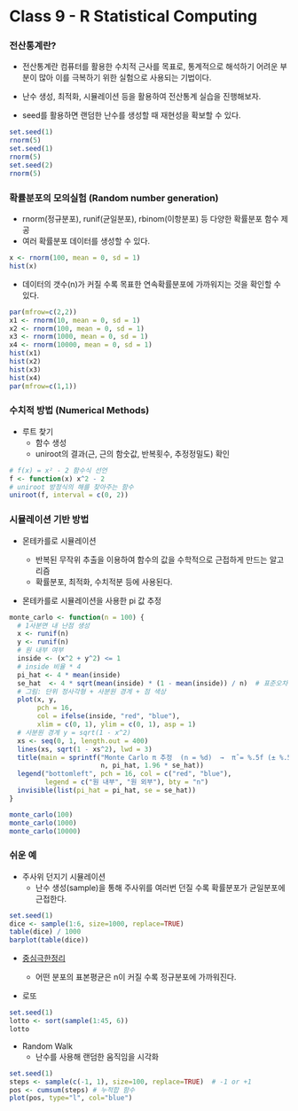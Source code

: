 # Class 9 - R Statistical Computing

### 전산통계란?

- 전산통계란 컴퓨터를 활용한 수치적 근사를 목표로, 통계적으로 해석하기 어려운 부분이 많아 이를 극복하기 위한 실험으로 사용되는 기법이다.

- 난수 생성, 최적화, 시뮬레이션 등을 활용하여 전산통계 실습을 진행해보자.

- seed를 활용하면 랜덤한 난수를 생성할 때 재현성을 확보할 수 있다.
```r
set.seed(1)
rnorm(5)
set.seed(1)
rnorm(5)
set.seed(2)
rnorm(5)
```

### 확률분포의 모의실험 (Random number generation)

- rnorm(정규분포), runif(균일분포), rbinom(이항분포) 등 다양한 확률분포 함수 제공
- 여러 확률분포 데이터를 생성할 수 있다.

```r
x <- rnorm(100, mean = 0, sd = 1)
hist(x)
```

- 데이터의 갯수(n)가 커질 수록 목표한 연속확률분포에 가까워지는 것을 확인할 수 있다.

```r
par(mfrow=c(2,2))
x1 <- rnorm(10, mean = 0, sd = 1)
x2 <- rnorm(100, mean = 0, sd = 1)
x3 <- rnorm(1000, mean = 0, sd = 1)
x4 <- rnorm(10000, mean = 0, sd = 1)
hist(x1)
hist(x2)
hist(x3)
hist(x4)
par(mfrow=c(1,1))
```

### 수치적 방법 (Numerical Methods)

- 루트 찾기
    - 함수 생성
    - uniroot의 결과(근, 근의 함숫값, 반복횟수, 추정정밀도) 확인
```r
# f(x) = x² - 2 함수식 선언
f <- function(x) x^2 - 2
# uniroot 방정식의 해를 찾아주는 함수
uniroot(f, interval = c(0, 2))
```

### 시뮬레이션 기반 방법

- 몬테카를로 시뮬레이션
    - 반복된 무작위 추출을 이용하여 함수의 값을 수학적으로 근접하게 만드는 알고리즘
    - 확률분포, 최적화, 수치적분 등에 사용된다.

- 몬테카를로 시뮬레이션을 사용한 pi 값 추정
```r
monte_carlo <- function(n = 100) {
  # 1사분면 내 난점 생성
  x <- runif(n)
  y <- runif(n)
  # 원 내부 여부
  inside <- (x^2 + y^2) <= 1
  # inside 비율 * 4
  pi_hat <- 4 * mean(inside)
  se_hat  <- 4 * sqrt(mean(inside) * (1 - mean(inside)) / n)  # 표준오차 근사
  # 그림: 단위 정사각형 + 사분원 경계 + 점 색상
  plot(x, y,
       pch = 16,
       col = ifelse(inside, "red", "blue"),
       xlim = c(0, 1), ylim = c(0, 1), asp = 1)
  # 사분원 경계 y = sqrt(1 - x^2)
  xs <- seq(0, 1, length.out = 400)
  lines(xs, sqrt(1 - xs^2), lwd = 3)
  title(main = sprintf("Monte Carlo π 추정  (n = %d)  →  π̂ = %.5f (± %.5f)", 
                       n, pi_hat, 1.96 * se_hat))
  legend("bottomleft", pch = 16, col = c("red", "blue"),
         legend = c("원 내부", "원 외부"), bty = "n")
  invisible(list(pi_hat = pi_hat, se = se_hat))
}

monte_carlo(100)
monte_carlo(1000)
monte_carlo(10000)
```

### 쉬운 예

- 주사위 던지기 시뮬레이션
    - 난수 생성(sample)을 통해 주사위를 여러번 던질 수록 확률분포가 균일분포에 근접한다.
```r
set.seed(1)
dice <- sample(1:6, size=1000, replace=TRUE)
table(dice) / 1000
barplot(table(dice))
```

- [중심극한정리](./class_4.md)
    - 어떤 분포의 표본평균은 n이 커질 수록 정규분포에 가까워진다.

- 로또
```r
set.seed(1)
lotto <- sort(sample(1:45, 6))
lotto
```

- Random Walk
    - 난수를 사용해 랜덤한 움직임을 시각화
```r
set.seed(1)
steps <- sample(c(-1, 1), size=100, replace=TRUE)  # -1 or +1
pos <- cumsum(steps) # 누적합 함수
plot(pos, type="l", col="blue")
```